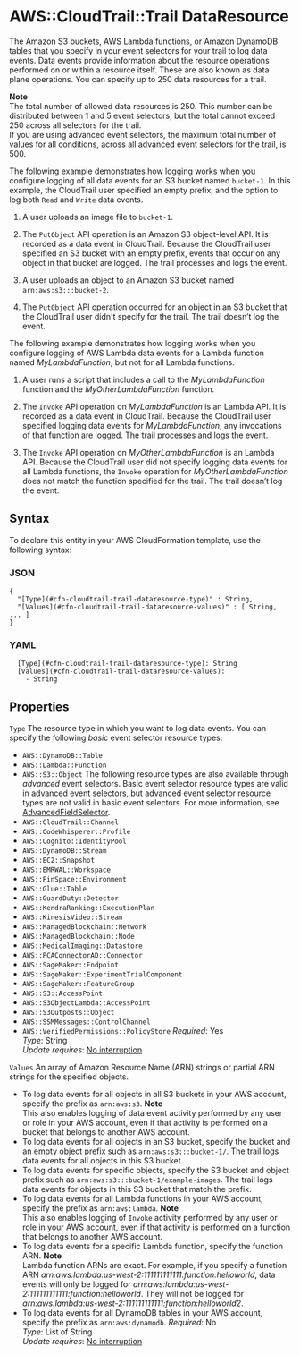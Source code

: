 # AWS::CloudTrail::Trail DataResource<a name="aws-properties-cloudtrail-trail-dataresource"></a>

The Amazon S3 buckets, AWS Lambda functions, or Amazon DynamoDB tables that you specify in your event selectors for your trail to log data events\. Data events provide information about the resource operations performed on or within a resource itself\. These are also known as data plane operations\. You can specify up to 250 data resources for a trail\.

**Note**  
The total number of allowed data resources is 250\. This number can be distributed between 1 and 5 event selectors, but the total cannot exceed 250 across all selectors for the trail\.  
If you are using advanced event selectors, the maximum total number of values for all conditions, across all advanced event selectors for the trail, is 500\.

The following example demonstrates how logging works when you configure logging of all data events for an S3 bucket named `bucket-1`\. In this example, the CloudTrail user specified an empty prefix, and the option to log both `Read` and `Write` data events\.

1. A user uploads an image file to `bucket-1`\.

1. The `PutObject` API operation is an Amazon S3 object\-level API\. It is recorded as a data event in CloudTrail\. Because the CloudTrail user specified an S3 bucket with an empty prefix, events that occur on any object in that bucket are logged\. The trail processes and logs the event\.

1. A user uploads an object to an Amazon S3 bucket named `arn:aws:s3:::bucket-2`\.

1. The `PutObject` API operation occurred for an object in an S3 bucket that the CloudTrail user didn't specify for the trail\. The trail doesn’t log the event\.

The following example demonstrates how logging works when you configure logging of AWS Lambda data events for a Lambda function named *MyLambdaFunction*, but not for all Lambda functions\.

1. A user runs a script that includes a call to the *MyLambdaFunction* function and the *MyOtherLambdaFunction* function\.

1. The `Invoke` API operation on *MyLambdaFunction* is an Lambda API\. It is recorded as a data event in CloudTrail\. Because the CloudTrail user specified logging data events for *MyLambdaFunction*, any invocations of that function are logged\. The trail processes and logs the event\.

1. The `Invoke` API operation on *MyOtherLambdaFunction* is an Lambda API\. Because the CloudTrail user did not specify logging data events for all Lambda functions, the `Invoke` operation for *MyOtherLambdaFunction* does not match the function specified for the trail\. The trail doesn’t log the event\. 

## Syntax<a name="aws-properties-cloudtrail-trail-dataresource-syntax"></a>

To declare this entity in your AWS CloudFormation template, use the following syntax:

### JSON<a name="aws-properties-cloudtrail-trail-dataresource-syntax.json"></a>

```
{
  "[Type](#cfn-cloudtrail-trail-dataresource-type)" : String,
  "[Values](#cfn-cloudtrail-trail-dataresource-values)" : [ String, ... ]
}
```

### YAML<a name="aws-properties-cloudtrail-trail-dataresource-syntax.yaml"></a>

```
  [Type](#cfn-cloudtrail-trail-dataresource-type): String
  [Values](#cfn-cloudtrail-trail-dataresource-values): 
    - String
```

## Properties<a name="aws-properties-cloudtrail-trail-dataresource-properties"></a>

`Type`  <a name="cfn-cloudtrail-trail-dataresource-type"></a>
The resource type in which you want to log data events\. You can specify the following *basic* event selector resource types:  
+  `AWS::DynamoDB::Table` 
+  `AWS::Lambda::Function` 
+  `AWS::S3::Object` 
The following resource types are also available through *advanced* event selectors\. Basic event selector resource types are valid in advanced event selectors, but advanced event selector resource types are not valid in basic event selectors\. For more information, see [AdvancedFieldSelector](https://docs.aws.amazon.com/awscloudtrail/latest/APIReference/API_AdvancedFieldSelector.html)\.  
+  `AWS::CloudTrail::Channel` 
+  `AWS::CodeWhisperer::Profile` 
+  `AWS::Cognito::IdentityPool` 
+  `AWS::DynamoDB::Stream` 
+  `AWS::EC2::Snapshot` 
+  `AWS::EMRWAL::Workspace` 
+  `AWS::FinSpace::Environment` 
+  `AWS::Glue::Table` 
+  `AWS::GuardDuty::Detector` 
+  `AWS::KendraRanking::ExecutionPlan` 
+  `AWS::KinesisVideo::Stream` 
+  `AWS::ManagedBlockchain::Network` 
+  `AWS::ManagedBlockchain::Node` 
+  `AWS::MedicalImaging::Datastore` 
+  `AWS::PCAConnectorAD::Connector` 
+  `AWS::SageMaker::Endpoint` 
+  `AWS::SageMaker::ExperimentTrialComponent` 
+  `AWS::SageMaker::FeatureGroup` 
+  `AWS::S3::AccessPoint` 
+  `AWS::S3ObjectLambda::AccessPoint` 
+  `AWS::S3Outposts::Object` 
+  `AWS::SSMMessages::ControlChannel` 
+  `AWS::VerifiedPermissions::PolicyStore` 
*Required*: Yes  
*Type*: String  
*Update requires*: [No interruption](https://docs.aws.amazon.com/AWSCloudFormation/latest/UserGuide/using-cfn-updating-stacks-update-behaviors.html#update-no-interrupt)

`Values`  <a name="cfn-cloudtrail-trail-dataresource-values"></a>
An array of Amazon Resource Name \(ARN\) strings or partial ARN strings for the specified objects\.  
+ To log data events for all objects in all S3 buckets in your AWS account, specify the prefix as `arn:aws:s3`\.
**Note**  
This also enables logging of data event activity performed by any user or role in your AWS account, even if that activity is performed on a bucket that belongs to another AWS account\.
+ To log data events for all objects in an S3 bucket, specify the bucket and an empty object prefix such as `arn:aws:s3:::bucket-1/`\. The trail logs data events for all objects in this S3 bucket\.
+ To log data events for specific objects, specify the S3 bucket and object prefix such as `arn:aws:s3:::bucket-1/example-images`\. The trail logs data events for objects in this S3 bucket that match the prefix\.
+ To log data events for all Lambda functions in your AWS account, specify the prefix as `arn:aws:lambda`\.
**Note**  
This also enables logging of `Invoke` activity performed by any user or role in your AWS account, even if that activity is performed on a function that belongs to another AWS account\. 
+ To log data events for a specific Lambda function, specify the function ARN\.
**Note**  
Lambda function ARNs are exact\. For example, if you specify a function ARN *arn:aws:lambda:us\-west\-2:111111111111:function:helloworld*, data events will only be logged for *arn:aws:lambda:us\-west\-2:111111111111:function:helloworld*\. They will not be logged for *arn:aws:lambda:us\-west\-2:111111111111:function:helloworld2*\.
+ To log data events for all DynamoDB tables in your AWS account, specify the prefix as `arn:aws:dynamodb`\.
*Required*: No  
*Type*: List of String  
*Update requires*: [No interruption](https://docs.aws.amazon.com/AWSCloudFormation/latest/UserGuide/using-cfn-updating-stacks-update-behaviors.html#update-no-interrupt)